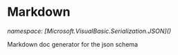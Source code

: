 ﻿# Markdown
_namespace: [Microsoft.VisualBasic.Serialization.JSON](<a href="#" onClick="load('/docs/Microsoft.VisualBasic.Serialization.JSON/index.md')"></a>)_

Markdown doc generator for the json schema




